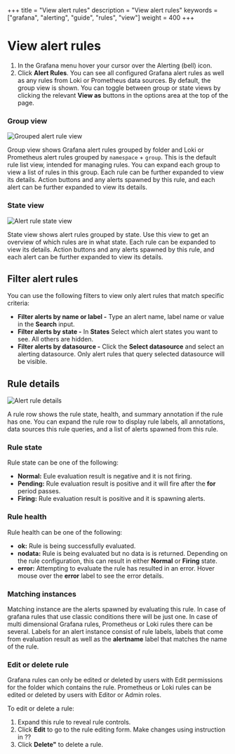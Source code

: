 +++
title = "View alert rules"
description = "View alert rules"
keywords = ["grafana", "alerting", "guide", "rules", "view"]
weight = 400
+++

# View alert rules


1. In the Grafana menu hover your cursor over the Alerting (bell) icon.
1. Click **Alert Rules**. You can see all configured Grafana alert rules as well as any rules from Loki or Prometheus data sources. 
By default, the group view is shown. You can toggle between group or state views by clicking the relevant **View as** buttons in the options area at the top of the page.

### Group view

![Grouped alert rule view](/img/docs/alerting/unified/rule-list-group-view-8-0.png 'Screenshot of grouped alert rule view')


Group view shows Grafana alert rules grouped by folder and Loki or Prometheus alert rules grouped by `namespace` + `group`. This is the default rule list view, intended for managing rules. You can expand each group to view a list of rules in this group. Each rule can be further expanded to view its details. Action buttons and any alerts spawned by this rule, and each alert can be further expanded to view its details.

### State view

![Alert rule state view](/img/docs/alerting/unified/rule-list-state-view-8-0.png 'Screenshot of alert rule state view')

State view shows alert rules grouped by state. Use this view to get an overview of which rules are in what state. Each rule can be expanded to view its details. Action buttons and any alerts spawned by this rule, and each alert can be further expanded to view its details.

## Filter alert rules
You can use the following filters to view only alert rules that match specific criteria:

- **Filter alerts by name or label -** Type an alert name, label name or value in the **Search** input.
- **Filter alerts by state -** In **States** Select which alert states you want to see. All others are hidden.
- **Filter alerts by datasource -** Click the **Select datasource** and select an alerting datasource. Only alert rules that query selected datasource will be visible.

## Rule details

![Alert rule details](/img/docs/alerting/unified/rule-details-8-0.png 'Screenshot of alert rule details')

A rule row shows the rule state, health, and summary annotation if the rule has one. You can expand the rule row to display rule labels, all annotations, data sources this rule queries, and a list of alerts spawned from this rule.

### Rule state

Rule state can be one of the following:
- **Normal:** Eule evaluation result is negative and it is not firing.
- **Pending:** Rule evaluation result is positive and it will fire after the **for** period passes.
- **Firing:** Rule evaluation result is positive and it is spawning alerts. 

### Rule health

Rule health can be one of the following:

- **ok:** Rule is being successfully evaluated.
- **nodata:** Rule is being evaluated but no data is is returned. Depending on the rule configuration, this can result in either **Normal** or **Firing** state.
- **error:** Attempting to evaluate the rule has resulted in an error. Hover mouse over the **error** label to see the error details.

### Matching instances

Matching instance are the alerts spawned by evaluating this rule. In case of grafana rules that use classic conditions there will be just one. In case of multi dimensional Grafana rules, Prometheus or Loki rules there can be several. Labels for an alert instance consist of rule labels, labels that come from evaluation result as well as the **alertname** label that matches the name of the rule.  


### Edit or delete rule


Grafana rules can only be edited or deleted by users with Edit permissions for the folder which contains the rule. Prometheus or Loki rules can be edited or deleted by users with Editor or Admin roles. 

To edit or delete a rule:

1. Expand this rule to reveal rule controls. 
1. Click **Edit** to go to the rule editing form. Make changes using instruction in ??
1. Click **Delete"** to delete a rule. 
